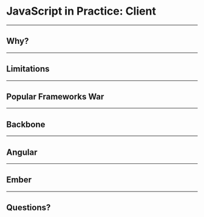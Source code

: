 # JavaScript in Practice: Client

---

## Why?

---

## Limitations

---

## Popular Frameworks War

---

## Backbone

---

## Angular

---

## Ember

---

## Questions?
